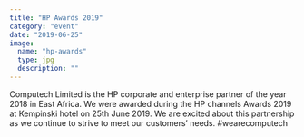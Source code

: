 ```yaml
---
title: "HP Awards 2019"
category: "event"
date: "2019-06-25"
image:
  name: "hp-awards"
  type: jpg
  description: ""
---
```


Computech Limited is the HP corporate and enterprise partner of the year 2018 in East Africa. We were awarded during the HP channels Awards 2019 at Kempinski hotel on 25th June 2019. We are excited about this partnership as we continue to strive to meet our customers’ needs. #wearecomputech
